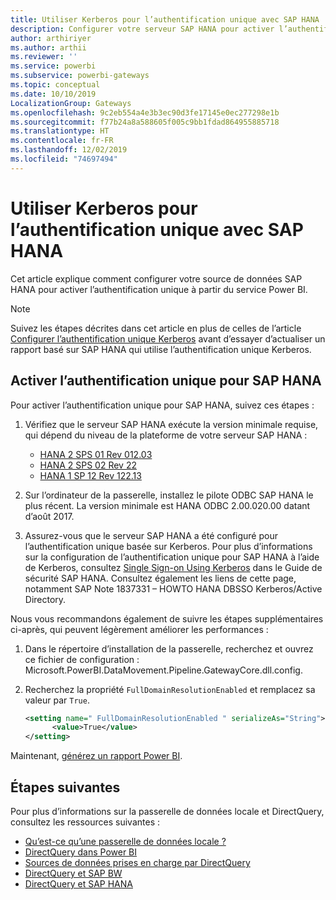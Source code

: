 ```yaml
---
title: Utiliser Kerberos pour l’authentification unique avec SAP HANA
description: Configurer votre serveur SAP HANA pour activer l’authentification unique à partir du service Power BI
author: arthiriyer
ms.author: arthii
ms.reviewer: ''
ms.service: powerbi
ms.subservice: powerbi-gateways
ms.topic: conceptual
ms.date: 10/10/2019
LocalizationGroup: Gateways
ms.openlocfilehash: 9c2eb554a4e3b3ec90d3fe17145e0ec277298e1b
ms.sourcegitcommit: f77b24a8a588605f005c9bb1fdad864955885718
ms.translationtype: HT
ms.contentlocale: fr-FR
ms.lasthandoff: 12/02/2019
ms.locfileid: "74697494"
---
```

# <a name="use-kerberos-for-single-sign-on-sso-to-sap-hana"></a>Utiliser Kerberos pour l’authentification unique avec SAP HANA

Cet article explique comment configurer votre source de données SAP HANA pour activer l’authentification unique à partir du service Power BI.

> [!NOTE]
> Suivez les étapes décrites dans cet article en plus de celles de l’article [Configurer l’authentification unique Kerberos](service-gateway-sso-kerberos.md) avant d’essayer d’actualiser un rapport basé sur SAP HANA qui utilise l’authentification unique Kerberos.

## <a name="enable-sso-for-sap-hana"></a>Activer l’authentification unique pour SAP HANA

Pour activer l’authentification unique pour SAP HANA, suivez ces étapes :

1. Vérifiez que le serveur SAP HANA exécute la version minimale requise, qui dépend du niveau de la plateforme de votre serveur SAP HANA :
   - [HANA 2 SPS 01 Rev 012.03](https://launchpad.support.sap.com/#/notes/2557386)
   - [HANA 2 SPS 02 Rev 22](https://launchpad.support.sap.com/#/notes/2547324)
   - [HANA 1 SP 12 Rev 122.13](https://launchpad.support.sap.com/#/notes/2528439)

2. Sur l’ordinateur de la passerelle, installez le pilote ODBC SAP HANA le plus récent. La version minimale est HANA ODBC 2.00.020.00 datant d’août 2017.

3. Assurez-vous que le serveur SAP HANA a été configuré pour l’authentification unique basée sur Kerberos. Pour plus d’informations sur la configuration de l’authentification unique pour SAP HANA à l’aide de Kerberos, consultez [Single Sign-on Using Kerberos](https://help.sap.com/viewer/b3ee5778bc2e4a089d3299b82ec762a7/2.0.03/1885fad82df943c2a1974f5da0eed66d.html) dans le Guide de sécurité SAP HANA. Consultez également les liens de cette page, notamment SAP Note 1837331 – HOWTO HANA DBSSO Kerberos/Active Directory.

Nous vous recommandons également de suivre les étapes supplémentaires ci-après, qui peuvent légèrement améliorer les performances :

1. Dans le répertoire d’installation de la passerelle, recherchez et ouvrez ce fichier de configuration : Microsoft.PowerBI.DataMovement.Pipeline.GatewayCore.dll.config.

2. Recherchez la propriété `FullDomainResolutionEnabled` et remplacez sa valeur par `True`.

    ```xml
    <setting name=" FullDomainResolutionEnabled " serializeAs="String">
          <value>True</value>
    </setting>
    ```

Maintenant, [générez un rapport Power BI](service-gateway-sso-kerberos.md#run-a-power-bi-report).

## <a name="next-steps"></a>Étapes suivantes

Pour plus d’informations sur la passerelle de données locale et DirectQuery, consultez les ressources suivantes :

* [Qu’est-ce qu’une passerelle de données locale ?](/data-integration/gateway/service-gateway-onprem)
* [DirectQuery dans Power BI](desktop-directquery-about.md)
* [Sources de données prises en charge par DirectQuery](desktop-directquery-data-sources.md)
* [DirectQuery et SAP BW](desktop-directquery-sap-bw.md)
* [DirectQuery et SAP HANA](desktop-directquery-sap-hana.md)
